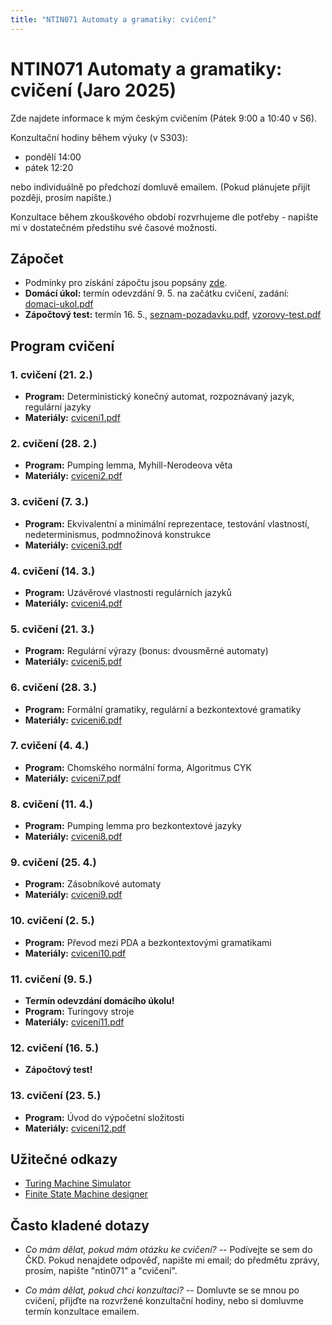 ```yaml
---
title: "NTIN071 Automaty a gramatiky: cvičení"
---
```


# NTIN071 Automaty a gramatiky: cvičení (Jaro 2025)

Zde najdete informace k mým českým cvičením (Pátek 9:00 a 10:40 v S6).

Konzultační hodiny během výuky (v S303):

* pondělí 14:00
* pátek 12:20

nebo individuálně po předchozí domluvě emailem. (Pokud plánujete přijít později, prosím napište.)

Konzultace během zkouškového období rozvrhujeme dle potřeby - napište mi v dostatečném předstihu své časové možnosti.

## Zápočet

* Podmínky pro získání zápočtu jsou popsány [zde](https://github.com/jbulin-mff-uk/ntin071/raw/main/cviceni/zapocet.txt).
* **Domácí úkol:** termín odevzdání 9. 5. na začátku cvičení, zadání: [domaci-ukol.pdf](https://github.com/jbulin-mff-uk/ntin071/raw/main/cviceni/domaci-ukol.pdf)
* **Zápočtový test:** termín 16. 5., [seznam-pozadavku.pdf](https://github.com/jbulin-mff-uk/ntin071/raw/main/cviceni/seznam-pozadavku.pdf), [vzorovy-test.pdf](https://github.com/jbulin-mff-uk/ntin071/raw/main/cviceni/vzorovy-test.pdf)

## Program cvičení

### 1. cvičení (21. 2.)

* **Program:** Deterministický konečný automat, rozpoznávaný jazyk, regulární jazyky
* **Materiály:** [cviceni1.pdf](https://github.com/jbulin-mff-uk/ntin071/raw/main/cviceni/cviceni1.pdf)

### 2. cvičení (28. 2.)

* **Program:** Pumping lemma, Myhill-Nerodeova věta
* **Materiály:** [cviceni2.pdf](https://github.com/jbulin-mff-uk/ntin071/raw/main/cviceni/cviceni2.pdf)

### 3. cvičení (7. 3.)

* **Program:** Ekvivalentní a minimální reprezentace, testování vlastností, nedeterminismus, podmnožinová konstrukce
* **Materiály:** [cviceni3.pdf](https://github.com/jbulin-mff-uk/ntin071/raw/main/cviceni/cviceni3.pdf)

### 4. cvičení (14. 3.)

* **Program:** Uzávěrové vlastnosti regulárních jazyků
* **Materiály:** [cviceni4.pdf](https://github.com/jbulin-mff-uk/ntin071/raw/main/cviceni/cviceni4.pdf)

### 5. cvičení (21. 3.)

* **Program:** Regulární výrazy (bonus: dvousměrné automaty)
* **Materiály:** [cviceni5.pdf](https://github.com/jbulin-mff-uk/ntin071/raw/main/cviceni/cviceni5.pdf)

### 6. cvičení (28. 3.)

* **Program:** Formální gramatiky, regulární a bezkontextové gramatiky
* **Materiály:** [cviceni6.pdf](https://github.com/jbulin-mff-uk/ntin071/raw/main/cviceni/cviceni6.pdf)

### 7. cvičení (4. 4.)

* **Program:** Chomského normální forma, Algoritmus CYK
* **Materiály:** [cviceni7.pdf](https://github.com/jbulin-mff-uk/ntin071/raw/main/cviceni/cviceni7.pdf)

### 8. cvičení (11. 4.)

* **Program:** Pumping lemma pro bezkontextové jazyky
* **Materiály:** [cviceni8.pdf](https://github.com/jbulin-mff-uk/ntin071/raw/main/cviceni/cviceni8.pdf)

### 9. cvičení (25. 4.)

* **Program:** Zásobníkové automaty
* **Materiály:** [cviceni9.pdf](https://github.com/jbulin-mff-uk/ntin071/raw/main/cviceni/cviceni9.pdf)

### 10. cvičení (2. 5.)

* **Program:** Převod mezi PDA a bezkontextovými gramatikami
* **Materiály:** [cviceni10.pdf](https://github.com/jbulin-mff-uk/ntin071/raw/main/cviceni/cviceni10.pdf)

### 11. cvičení (9. 5.)

* **Termín odevzdání domácího úkolu!**
* **Program:** Turingovy stroje
* **Materiály:** [cviceni11.pdf](https://github.com/jbulin-mff-uk/ntin071/raw/main/cviceni/cviceni11.pdf)

### 12. cvičení (16. 5.)

* **Zápočtový test!**

### 13. cvičení (23. 5.)

* **Program:** Úvod do výpočetní složitosti
* **Materiály:** [cviceni12.pdf](https://github.com/jbulin-mff-uk/ntin071/raw/main/cviceni/cviceni12.pdf)

## Užitečné odkazy

* [Turing Machine Simulator](https://turingmachinesimulator.com/)
* [Finite State Machine designer](http://madebyevan.com/fsm/)

## Často kladené dotazy

* _Co mám dělat, pokud mám otázku ke cvičení?_ -- Podívejte se sem do ČKD. Pokud nenajdete odpověď, napište mi email; do předmětu zprávy, prosím, napište "ntin071" a "cvičení".

* _Co mám dělat, pokud chci konzultaci?_ -- Domluvte se se mnou po cvičení, přijďte na rozvržené konzultační hodiny, nebo si domluvme termín konzultace emailem.
